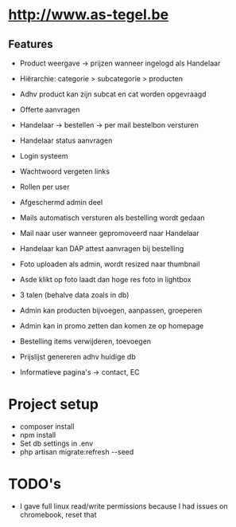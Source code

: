# http://www.as-tegel.be

## Features
- Product weergave -> prijzen wanneer ingelogd als Handelaar
- Hiërarchie: categorie > subcategorie > producten
- Adhv product kan zijn subcat en cat worden opgevraagd

- Offerte aanvragen
- Handelaar -> bestellen -> per mail bestelbon versturen
- Handelaar status aanvragen
- Login systeem
- Wachtwoord vergeten links
- Rollen per user
- Afgeschermd admin deel
- Mails automatisch versturen als bestelling wordt gedaan
- Mail naar user wanneer gepromoveerd naar Handelaar
- Handelaar kan DAP attest aanvragen bij bestelling
- Foto uploaden als admin, wordt resized naar thumbnail
- Asde klikt op foto laadt dan hoge res foto in lightbox
- 3 talen (behalve data zoals in db)
- Admin kan producten bijvoegen, aanpassen, groeperen
- Admin kan in promo zetten dan komen ze op homepage
- Bestelling items verwijderen, toevoegen
- Prijslijst genereren adhv huidige db
- Informatieve pagina's -> contact, EC



# Project setup
- composer install
- npm install
- Set db settings in .env
- php artisan migrate:refresh --seed

# TODO's

 - I gave full linux read/write permissions because I had issues on chromebook, reset that

